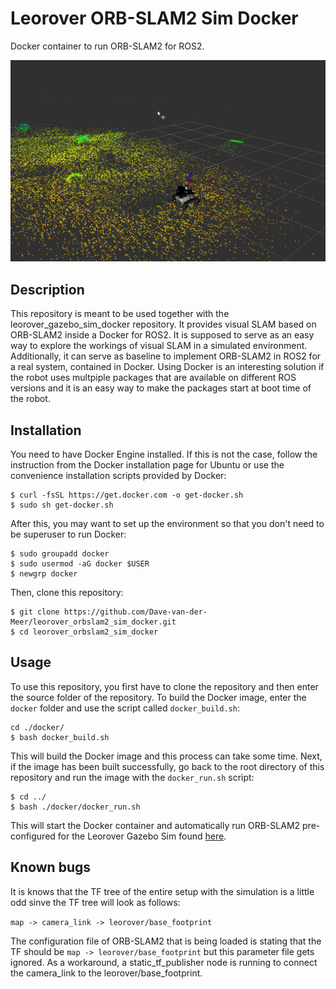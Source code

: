 # Leorover ORB-SLAM2 Sim Docker

Docker container to run ORB-SLAM2 for ROS2.

![Screenshot of the simulation](screenshots/thumbnail.png)



## Description

This repository is meant to be used together with the leorover_gazebo_sim_docker repository. It provides visual SLAM based on ORB-SLAM2 inside a Docker for ROS2. It is supposed to serve as an easy way to explore the workings of visual SLAM in a simulated environment. Additionally, it can serve as baseline to implement ORB-SLAM2 in ROS2 for a real system, contained in Docker. Using Docker is an interesting solution if the robot uses multpiple packages that are available on different ROS versions and it is an easy way to make the packages start at boot time of the robot.

## Installation

You need to have Docker Engine installed. If this is not the case, follow the instruction from the Docker installation page for Ubuntu or use the convenience installation scripts provided by Docker:

```shell-session
$ curl -fsSL https://get.docker.com -o get-docker.sh
$ sudo sh get-docker.sh
```

After this, you may want to set up the environment so that you don't need to be superuser to run Docker:

```shell-session
$ sudo groupadd docker
$ sudo usermod -aG docker $USER
$ newgrp docker
```

Then, clone this repository:

```shell-session
$ git clone https://github.com/Dave-van-der-Meer/leorover_orbslam2_sim_docker.git
$ cd leorover_orbslam2_sim_docker
```

## Usage

To use this repository, you first have to clone the repository and then enter the source folder of the repository. To build the Docker image, enter the `docker` folder and use the script called `docker_build.sh`:

```shell-session
cd ./docker/
$ bash docker_build.sh
```

This will build the Docker image and this process can take some time. Next, if the image has been built successfully, go back to the root directory of this repository and run the image with the `docker_run.sh` script:

```shell-session
$ cd ../
$ bash ./docker/docker_run.sh
```

This will start the Docker container and automatically run ORB-SLAM2 pre-configured for the Leorover Gazebo Sim found [here](https://github.com/Dave-van-der-Meer/leorover_gazebo_sim_docker).


## Known bugs

It is knows that the TF tree of the entire setup with the simulation is a little odd sinve the TF tree will look as follows:

`map -> camera_link -> leorover/base_footprint`

The configuration file of ORB-SLAM2 that is being loaded is stating that the TF should be `map -> leorover/base_footprint` but this parameter file gets ignored. As a workaround, a static_tf_publisher node is running to connect the camera_link to the leorover/base_footprint.
